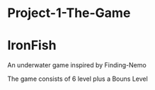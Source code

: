 # Project-1-The-Game
# IronFish


An underwater game inspired by Finding-Nemo 

The game consists of 6 level plus a Bouns Level
